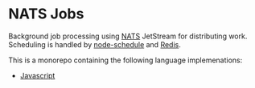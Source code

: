 # NATS Jobs

Background job processing using [NATS](https://nats.io/) JetStream for distributing
work. Scheduling is handled by [node-schedule](https://www.npmjs.com/package/node-schedule)
and [Redis](https://redis.com/).

This is a monorepo containing the following language implemenations:

* [Javascript](https://github.com/smartprocure/nats-jobs/tree/master/javascript)
